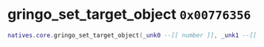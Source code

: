 # gringo_set_target_object `0x00776356`

```lua
natives.core.gringo_set_target_object(_unk0 --[[ number ]], _unk1 --[[ number ]], _unk2 --[[ number ]])
```